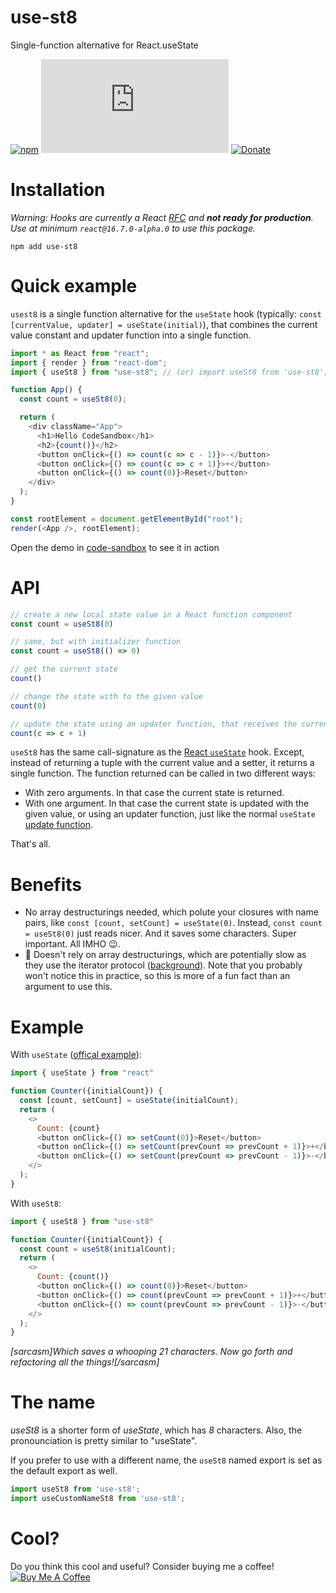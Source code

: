 # use-st8

Single-function alternative for React.useState


[![npm](https://img.shields.io/npm/v/use-st8.svg)](https://www.npmjs.com/package/use-st8) [![size](http://img.badgesize.io/https://unpkg.com/use-st8@0.0.1/lib/index.mjs?compression=gzip)](http://img.badgesize.io/https://unpkg.com/use-st8@0.0.1/lib/index.mjs) [![Donate](https://img.shields.io/badge/Donate-PayPal-green.svg)](https://www.paypal.me/michelweststrate)

# Installation

_Warning: Hooks are currently a React [RFC](https://github.com/reactjs/rfcs/pull/68) and **not ready for production**. Use at minimum `react@16.7.0-alpha.0` to use this package._

`npm add use-st8`

# Quick example

`usest8` is a single function alternative for the `useState` hook (typically: `const [currentValue, updater] = useState(initial)`), that combines the current value constant and updater function into a single function.

```javascript
import * as React from "react";
import { render } from "react-dom";
import { useSt8 } from "use-st8"; // (or) import useSt8 from 'use-st8';

function App() {
  const count = useSt8(0);

  return (
    <div className="App">
      <h1>Hello CodeSandbox</h1>
      <h2>{count()}</h2>
      <button onClick={() => count(c => c - 1)}>-</button>
      <button onClick={() => count(c => c + 1)}>+</button>
      <button onClick={() => count(0)}>Reset</button>
    </div>
  );
}

const rootElement = document.getElementById("root");
render(<App />, rootElement);
```

Open the demo in [code-sandbox](https://codesandbox.io/s/q9q7yrxjkj) to see it in action

# API

```javascript
// create a new local state value in a React function component
const count = useSt8(0)

// same, but with initializer function
const count = useSt8(() => 0)

// get the current state
count() 

// change the state with to the given value
count(0)

// update the state using an updater function, that receives the current state and returns the next one
count(c => c + 1)
```

`useSt8` has the same call-signature as the [React `useState`](https://reactjs.org/docs/hooks-state.html) hook. 
Except, instead of returning a tuple with the current value and a setter, it returns a single function.
The function returned can be called in two different ways:
* With zero arguments. In that case the current state is returned.
* With one argument. In that case the current state is updated with the given value, or using an updater function, just like the normal `useState` [update function](https://reactjs.org/docs/hooks-reference.html#functional-updates).

That's all.

# Benefits

* No array destructurings needed, which polute your closures with name pairs, like `const [count, setCount] = useState(0)`. Instead, `const count = useSt8(0)` just reads nicer. And it saves some characters. Super important. All IMHO 😉.
* 🚀 Doesn't rely on array destructurings, which are potentially slow as they use the iterator protocol ([background](https://docs.google.com/document/d/1hWb-lQW4NSG9yRpyyiAA_9Ktytd5lypLnVLhPX9vamE/edit)). Note that you probably won't notice this in practice, so this is more of a fun fact than an argument to use this. 

# Example

With `useState` ([offical example](https://reactjs.org/docs/hooks-reference.html#functional-updates)):

```javascript
import { useState } from "react"

function Counter({initialCount}) {
  const [count, setCount] = useState(initialCount);
  return (
    <>
      Count: {count}
      <button onClick={() => setCount(0)}>Reset</button>
      <button onClick={() => setCount(prevCount => prevCount + 1)}>+</button>
      <button onClick={() => setCount(prevCount => prevCount - 1)}>-</button>
    </>
  );
}
```

With `useSt8`:

```javascript
import { useSt8 } from "use-st8"

function Counter({initialCount}) {
  const count = useSt8(initialCount);
  return (
    <>
      Count: {count()}
      <button onClick={() => count(0)}>Reset</button>
      <button onClick={() => count(prevCount => prevCount + 1)}>+</button>
      <button onClick={() => count(prevCount => prevCount - 1)}>-</button>
    </>
  );
}
```

_[sarcasm]Which saves a whooping 21 characters. Now go forth and refactoring all the things![/sarcasm]_

# The name

_useSt8_ is a shorter form of _useState_, which has _8_ characters. Also, the pronounciation is pretty similar to "useState".

If you prefer to use with a different name, the `useSt8` named export is set as the default export as well.

```javascript
import useSt8 from 'use-st8';
import useCustomNameSt8 from 'use-st8';
```

# Cool?

Do you think this cool and useful? Consider buying me a coffee!<br/><a href="https://www.buymeacoffee.com/mweststrate" target="_blank"><img src="https://www.buymeacoffee.com/assets/img/custom_images/orange_img.png" alt="Buy Me A Coffee" style="height: auto !important;width: auto !important;" ></a>